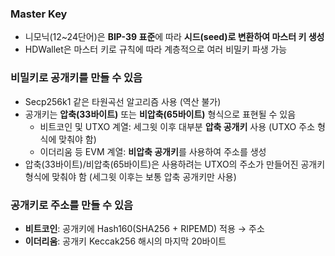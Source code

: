 ### Master Key

- 니모닉(12~24단어)은 **BIP-39 표준**에 따라 **시드(seed)로 변환하여 마스터 키 생성**
- HDWallet은 마스터 키로 규칙에 따라 계층적으로 여러 비밀키 파생 가능

### 비밀키로 공개키를 만들 수 있음

- Secp256k1 같은 타원곡선 알고리즘 사용 (역산 불가)
- 공개키는 **압축(33바이트)** 또는 **비압축(65바이트)** 형식으로 표현될 수 있음
    - 비트코인 및 UTXO 계열: 세그윗 이후 대부분 **압축 공개키** 사용 (UTXO 주소 형식에 맞춰야 함)
    - 이더리움 등 EVM 계열: **비압축 공개키**를 사용하여 주소를 생성
- 압축(33바이트)/비압축(65바이트)은 사용하려는 UTXO의 주소가 만들어진 공개키 형식에 맞춰야 함 (세그윗 이후는 보통 압축 공개키만 사용)

### 공개키로 주소를 만들 수 있음

- **비트코인**: 공개키에 Hash160(SHA256 + RIPEMD) 적용 → 주소
- **이더리움**: 공개키 Keccak256 해시의 마지막 20바이트
